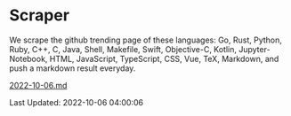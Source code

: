 # Scraper

We scrape the github trending page of these languages: Go, Rust, Python, Ruby, C++, C, Java, Shell, Makefile, Swift, Objective-C, Kotlin, Jupyter-Notebook, HTML, JavaScript, TypeScript, CSS, Vue, TeX, Markdown, and push a markdown result everyday.

[2022-10-06.md](https://github.com/yangwenmai/github-trending-backup/blob/master/2022-10-06.md)

Last Updated: 2022-10-06 04:00:06